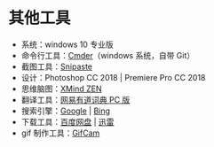 # 其他工具

- 系统：windows 10 专业版
- 命令行工具：[Cmder](https://cmder.net/)（windows 系统，自带 Git）
- 截图工具：[Snipaste](https://www.snipaste.com/)
- 设计：Photoshop CC 2018 | Premiere Pro CC 2018
- 思维脑图：[XMind ZEN](https://www.xmind.cn/)
- 翻译工具：[网易有道词典 PC 版](http://cidian.youdao.com/)
- 搜索引擎：[Google](https://www.google.com) | [Bing](https://cn.bing.com/)
- 下载工具：[百度网盘](https://pan.baidu.com/) | [迅雷](http://x.xunlei.com/)
- gif 制作工具：[GifCam](https://gifcam.en.softonic.com/)
